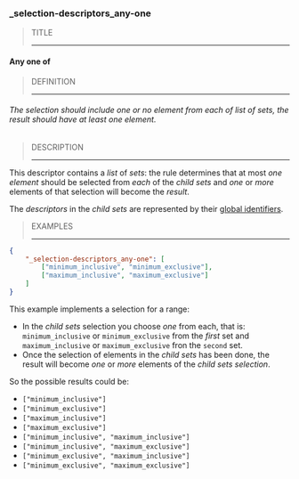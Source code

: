 ### _selection-descriptors_any-one



> TITLE
> 
> ------

#### Any one of



> DEFINITION
> 
> ------

###### The selection should include one or no element from each of list of sets, the result should have at least one element.



> DESCRIPTION
> 
> ------

This descriptor contains a *list* of *sets*: the rule determines that at most *one element* should be selected from *each* of the *child sets* and *one* or *more* elements of that selection will become the *result*.

The *descriptors* in the *child sets* are represented by their [global identifiers](_gid).



> EXAMPLES
> 
> ------

```json
{
	"_selection-descriptors_any-one": [
		["minimum_inclusive", "minimum_exclusive"],
		["maximum_inclusive", "maximum_exclusive"]
	]
}
```

This example implements a selection for a range:

- In the *child sets* selection you choose *one* from each, that is: `minimum_inclusive` or `minimum_exclusive` from the *first* set and `maximum_inclusive` or `maximum_exclusive` fron the `second` set.
- Once the selection of elements in the *child sets* has been done, the result will become *one* or *more* elements of the *child sets selection*.

So the possible results could be:

- `["minimum_inclusive"]`
- `["minimum_exclusive"]`
- `["maximum_inclusive"]`
- `["maximum_exclusive"]`
- `["minimum_inclusive", "maximum_inclusive"]`
- `["minimum_inclusive", "maximum_exclusive"]`
- `["minimum_exclusive", "maximum_inclusive"]`
- `["minimum_exclusive", "maximum_exclusive"]`